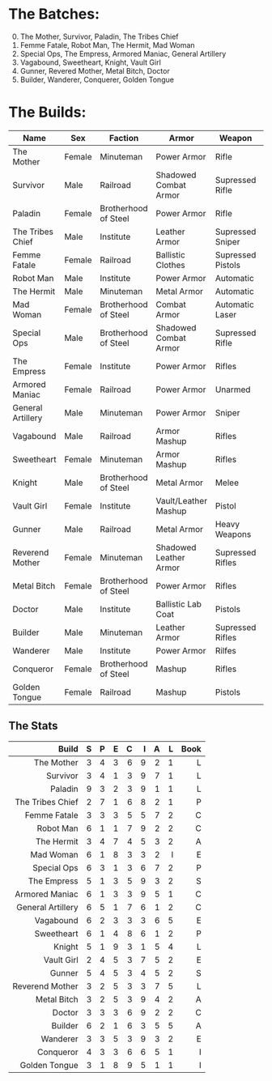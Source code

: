 # The Batches:

0. The Mother, Survivor, Paladin, The Tribes Chief
1. Femme Fatale, Robot Man, The Hermit, Mad Woman
2. Special Ops, The Empress, Armored Maniac, General Artillery
3. Vagabound, Sweetheart, Knight, Vault Girl
4. Gunner, Revered Mother, Metal Bitch, Doctor
5. Builder, Wanderer, Conquerer, Golden Tongue

# The Builds:

| Name              | Sex    | Faction              | Armor                  | Weapon            | Playstyle |
| ----------------- | ------ | -------------------- | ---------------------- | ----------------- | --------- |
| The Mother        | Female | Minuteman            | Power Armor            | Rifle             | Loud      |
| Survivor          | Male   | Railroad             | Shadowed Combat Armor  | Supressed Rifle   | Stealth   |
| Paladin           | Female | Brotherhood of Steel | Power Armor            | Rifle             | Loud      |
| The Tribes Chief  | Male   | Institute            | Leather Armor          | Supressed Sniper  | Stealth   |
| Femme Fatale      | Female | Railroad             | Ballistic Clothes      | Supressed Pistols | Stealth   |
| Robot Man         | Male   | Institute            | Power Armor            | Automatic         | Loud      |
| The Hermit        | Male   | Minuteman            | Metal Armor            | Automatic         | Loud      |
| Mad Woman         | Female | Brotherhood of Steel | Combat Armor           | Automatic Laser   | Loud      |
| Special Ops       | Male   | Brotherhood of Steel | Shadowed Combat Armor  | Supressed Rifle   | Stealth   |
| The Empress       | Female | Institute            | Power Armor            | Rifles            | Loud      |
| Armored Maniac    | Female | Railroad             | Power Armor            | Unarmed           | Loud      |
| General Artillery | Male   | Minuteman            | Power Armor            | Sniper            | Loud      |
| Vagabound         | Male   | Railroad             | Armor Mashup           | Rifles            | Loud      |
| Sweetheart        | Female | Minuteman            | Armor Mashup           | Rifles            | Loud      |
| Knight            | Male   | Brotherhood of Steel | Metal Armor            | Melee             | Loud      |
| Vault Girl        | Female | Institute            | Vault/Leather Mashup   | Pistol            | Loud      |
| Gunner            | Male   | Railroad             | Metal Armor            | Heavy Weapons     | Loud      |
| Reverend Mother   | Female | Minuteman            | Shadowed Leather Armor | Supressed Rifles  | Stealth   |
| Metal Bitch       | Female | Brotherhood of Steel | Power Armor            | Rifles            | Loud      |
| Doctor            | Male   | Institute            | Ballistic Lab Coat     | Pistols           | Loud      |
| Builder           | Male   | Minuteman            | Leather Armor          | Supressed Rifles  | Stealth   |
| Wanderer          | Male   | Institute            | Power Armor            | Rilfes            | Loud      |
| Conqueror         | Female | Brotherhood of Steel | Mashup                 | Rifles            | Loud      |
| Golden Tongue     | Female | Railroad             | Mashup                 | Pistols           | Loud      |

## The Stats

|             Build |   S |   P |   E |   C |   I |   A |   L | Book |
| ----------------: | --: | --: | --: | --: | --: | --: | --: | ---: |
|        The Mother |   3 |   4 |   3 |   6 |   9 |   2 |   1 |    L |
|          Survivor |   3 |   4 |   1 |   3 |   9 |   7 |   1 |    L |
|           Paladin |   9 |   3 |   2 |   3 |   9 |   1 |   1 |    L |
|  The Tribes Chief |   2 |   7 |   1 |   6 |   8 |   2 |   1 |    P |
|      Femme Fatale |   3 |   3 |   3 |   5 |   5 |   7 |   2 |    C |
|         Robot Man |   6 |   1 |   1 |   7 |   9 |   2 |   2 |    C |
|        The Hermit |   3 |   4 |   7 |   4 |   5 |   3 |   2 |    A |
|         Mad Woman |   6 |   1 |   8 |   3 |   3 |   2 |   l |    E |
|       Special Ops |   6 |   3 |   1 |   3 |   6 |   7 |   2 |    P |
|       The Empress |   5 |   1 |   3 |   5 |   9 |   3 |   2 |    S |
|    Armored Maniac |   6 |   1 |   3 |   3 |   9 |   5 |   1 |    C |
| General Artillery |   6 |   5 |   1 |   7 |   6 |   1 |   2 |    C |
|         Vagabound |   6 |   2 |   3 |   3 |   3 |   6 |   5 |    E |
|        Sweetheart |   6 |   1 |   4 |   8 |   6 |   1 |   2 |    P |
|            Knight |   5 |   1 |   9 |   3 |   1 |   5 |   4 |    L |
|        Vault Girl |   2 |   4 |   5 |   3 |   7 |   5 |   2 |    E |
|            Gunner |   5 |   4 |   5 |   3 |   4 |   5 |   2 |    S |
|   Reverend Mother |   3 |   2 |   5 |   3 |   3 |   7 |   5 |    L |
|       Metal Bitch |   3 |   2 |   5 |   3 |   9 |   4 |   2 |    A |
|            Doctor |   3 |   3 |   3 |   6 |   9 |   2 |   2 |    C |
|           Builder |   6 |   2 |   1 |   6 |   3 |   5 |   5 |    A |
|          Wanderer |   3 |   3 |   5 |   3 |   9 |   3 |   2 |    E |
|         Conqueror |   4 |   3 |   3 |   6 |   6 |   5 |   1 |    I |
|     Golden Tongue |   3 |   1 |   8 |   9 |   5 |   1 |   1 |    I |
